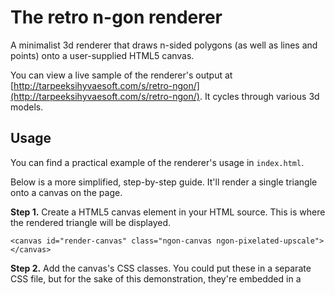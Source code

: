 # The retro n-gon renderer
A minimalist 3d renderer that draws n-sided polygons (as well as lines and points) onto a user-supplied HTML5 canvas.

You can view a live sample of the renderer's output at [http://tarpeeksihyvaesoft.com/s/retro-ngon/](http://tarpeeksihyvaesoft.com/s/retro-ngon/). It cycles through various 3d models.

## Usage
You can find a practical example of the renderer's usage in `index.html`.

Below is a more simplified, step-by-step guide. It'll render a single triangle onto a canvas on the page.

**Step 1.** Create a HTML5 canvas element in your HTML source. This is where the rendered triangle will be displayed.

    <canvas id="render-canvas" class="ngon-canvas ngon-pixelated-upscale"></canvas>

**Step 2.** Add the canvas's CSS classes. You could put these in a separate CSS file, but for the sake of this demonstration, they're embedded in a <style> element.

    <style scoped>
        .ngon-canvas {
            width: 300px;
            height: 300px;
            background-color: lightgray;
        }

        /* If the render scale is < 1, upscale with nearest-neighbor interpolation.*/
        .ngon-pixelated-upscale {
            image-rendering: pixelated;
            image-rendering: -moz-crisp-edges;
            image-rendering: -webkit-crisp-edges;
            -ms-interpolation-mode: nearest-neighbor;
        }
    </style>

**Step 3.** Include the renderer's JavaScript source files.

    <script src="js/retro-ngon/retro_ngon.js"></script>
    <script src="js/retro-ngon/log.js"></script>
    <script src="js/retro-ngon/color.js"></script>
    <script src="js/retro-ngon/geometry.js"></script>
    <script src="js/retro-ngon/line_draw.js"></script>
    <script src="js/retro-ngon/matrix44.js"></script>
    <script src="js/retro-ngon/ngon_fill.js"></script>
    <script src="js/retro-ngon/render.js"></script>
    <script src="js/retro-ngon/transform.js"></script>
    <script src="js/retro-ngon/texture.js"></script>
    <script src="js/retro-ngon/canvas.js"></script>
    <script src="js/common.js"></script>

**Step 4.** Create a triangle object. We'll assign the triangle a yellow color, and ask it to be drawn with a wireframe around it.

    <script>
        const triangle = Rngon.ngon([Rngon.vertex4(-0.5, -0.5, 0),
                                     Rngon.vertex4(0.5, -0.5, 0),
                                     Rngon.vertex4(0.5, 0.5, 0)],
                                    Rngon.color_rgba(255, 255, 0),
                                    null /*no texture*/,
                                    true /*solid fill*/,
                                    true /*with a wireframe around the triangle*/);

**Step 5.** Render the triangle onto the canvas. Note that we first construct a mesh that acts as a container for the triangle, then pass the mesh to the renderer as the sole entry in an array of meshes. We request the render scale to be 1, which causes the rendering to span all of the canvas's pixels. If we asked for a scale less than 1, the image would be rendered at a resolution of width * scale and height * scale, then upscaled to the dimensions of the canvas. The outcome of this would be a more pixelated look, and also slightly better performance.

        Rngon.render("render-canvas",
                     [Rngon.mesh([triangle])],
                     Rngon.translation_vector(0, 0, 3) /*camera position*/,
                     Rngon.rotation_vector(0, 0, 0)    /*camera direction*/,
                     1 /*scale of the rendered image, relative to the size of the canvas*/);
    </script>

**Step 6.** That's it. When you load the page, you should see a 300 x 300 light gray box with a yellow triangle inside it.

**Step 7.** For added effect, let's make the triangle rotate.

    <script>
        // A function that returns a mesh containing the triangle rotated by a certain amount
        // each successive frame.
        const rotatingTriangle = (frameCount)=>
        {
            const rotationSpeed = 0.01;
            return Rngon.mesh([triangle],
                              Rngon.translation_vector(0, 0, 0),
                              Rngon.rotation_vector(0, (frameCount * rotationSpeed), 0),
                              Rngon.scaling_vector(1, 1, 1));
        };

        // A function that executes repeatedly, at the device's refresh rate. On each execution,
        // the function re-renders the triangle in its new orientation, given the accumulating
        // frame count.
        (function render_loop(frameCount = 0)
        {
            Rngon.render("render-canvas",
                         [rotatingTriangle(frameCount)],
                         Rngon.translation_vector(0, 0, 3));

            window.requestAnimationFrame(()=>render_loop(frameCount + 1));
        })();
    </script>

## Performance
On a modern desktop in Chrome at 1080p with a ¼-x resolution multiplier, the n-gon renderer can just about maintain 60 FPS with the low-polycount 'res4' version of the Stanford bunny (~900 triangles). The renderer's performance is thus not sufficient for high-polycount scenes when fluid, real-time operation is required.

## What's *not* supported?
- Convex n-gons
- Lighting
- Per-vertex attributes
- Perspective-correct texture-mapping
- Frustum clipping
- Depth testing
